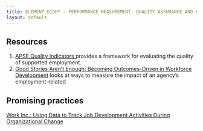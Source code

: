 ```yaml
---
title: ELEMENT EIGHT - PERFORMANCE MEASUREMENT, QUALITY ASSURANCE AND PROGRAM OVERSIGHT 
layout: default
---
```


<h2>Resources</h2>
<ol>
<li><a href="http://www.apse.org/wp-content/uploads/docs/QualityIndicators.pdf">APSE Quality Indicators </a>provides a framework for evaluating the quality of supported employment.</li>
<li><a href="https://www.issuelab.org/resources/555/555.pdf">Good Stories Aren&rsquo;t Enough: Becoming Outcomes-Driven in Workforce Development</a> looks at ways to measure the impact of an agency&rsquo;s employment-related</li>
</ol>
<h2>Promising practices</h2>

<p><a href="https://www.thinkwork.org/work-inc-using-data-track-job-development-activities-during-organizational-change">Work Inc.: Using Data to Track Job Development Activities During Organizational Change</a></p>

